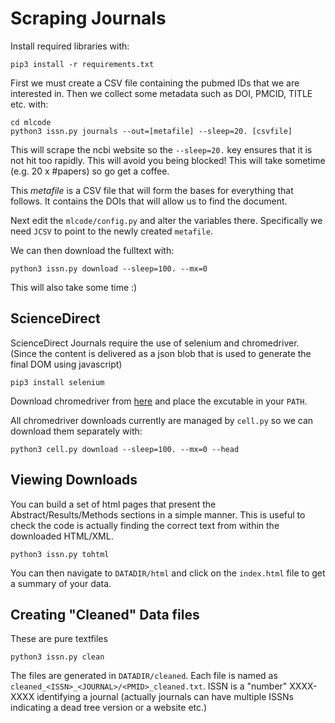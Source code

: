 
# Scraping Journals

Install required libraries with:

```
pip3 install -r requirements.txt
```

First we must create a CSV file containing the pubmed IDs
that we are interested in. Then we collect some metadata
such as DOI, PMCID, TITLE etc. with:

```
cd mlcode
python3 issn.py journals --out=[metafile] --sleep=20. [csvfile]
```

This will scrape the ncbi website so
the `--sleep=20.` key ensures that it is not hit too rapidly. This will
avoid you being blocked! This will take sometime (e.g. 20 x #papers) so go get a coffee.

This _metafile_ is a CSV file that will form the bases for everything that follows. It
contains the DOIs that will allow us to find the document.

Next edit the `mlcode/config.py` and alter the variables there. Specifically
we need `JCSV` to point to the newly created `metafile`.

We can then download the fulltext with:

```
python3 issn.py download --sleep=100. --mx=0
```

This will also take some time :)


## ScienceDirect

ScienceDirect Journals require the use of selenium and chromedriver.
(Since the content is delivered as a json blob that is used to generate
the final DOM using javascript)

```
pip3 install selenium
```

Download chromedriver from [here](https://sites.google.com/a/chromium.org/chromedriver/)
and place the excutable in your `PATH`.

All chromedriver downloads currently are managed by `cell.py` so we can download
them separately with:

```
python3 cell.py download --sleep=100. --mx=0 --head
```

## Viewing Downloads

You can build a set of html pages that present the Abstract/Results/Methods sections
in a simple manner. This is useful to check the code is actually finding the correct text
from within the downloaded HTML/XML.

```
python3 issn.py tohtml
```

You can then navigate to `DATADIR/html` and click on the `index.html` file to get a summary
of your data.

## Creating "Cleaned" Data files

These are pure textfiles

```
python3 issn.py clean
```

The files are generated in `DATADIR/cleaned`. Each file is named as `cleaned_<ISSN>_<JOURNAL>/<PMID>_cleaned.txt`.
ISSN is a "number" XXXX-XXXX identifying a journal (actually journals can have multiple ISSNs indicating
a dead tree version or a website etc.)
